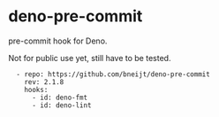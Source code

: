 # deno-pre-commit

pre-commit hook for Deno.

Not for public use yet, still have to be tested.

```
  - repo: https://github.com/bneijt/deno-pre-commit
    rev: 2.1.8
    hooks:
      - id: deno-fmt
      - id: deno-lint
```
